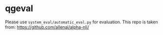 # qgeval
Please use `system_eval/automatic_eval.py` for evaluation. This repo is taken from: https://github.com/allenai/alpha-nli/